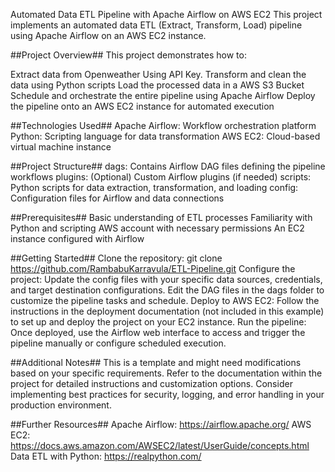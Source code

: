 Automated Data ETL Pipeline with Apache Airflow on AWS EC2
This project implements an automated data ETL (Extract, Transform, Load) pipeline using Apache Airflow on an AWS EC2 instance.

##Project Overview##
This project demonstrates how to:

Extract data from Openweather Using API Key.
Transform and clean the data using Python scripts
Load the processed data in a AWS S3 Bucket
Schedule and orchestrate the entire pipeline using Apache Airflow
Deploy the pipeline onto an AWS EC2 instance for automated execution

##Technologies Used##
Apache Airflow: Workflow orchestration platform
Python: Scripting language for data transformation
AWS EC2: Cloud-based virtual machine instance

##Project Structure##
dags: Contains Airflow DAG files defining the pipeline workflows
plugins: (Optional) Custom Airflow plugins (if needed)
scripts: Python scripts for data extraction, transformation, and loading
config: Configuration files for Airflow and data connections

##Prerequisites##
Basic understanding of ETL processes
Familiarity with Python and scripting
AWS account with necessary permissions
An EC2 instance configured with Airflow

##Getting Started##
Clone the repository:
git clone https://github.com/RambabuKarravula/ETL-Pipeline.git
Configure the project:
Update the config files with your specific data sources, credentials, and target destination configurations.
Edit the DAG files in the dags folder to customize the pipeline tasks and schedule.
Deploy to AWS EC2:
Follow the instructions in the deployment documentation (not included in this example) to set up and deploy the project on your EC2 instance.
Run the pipeline:
Once deployed, use the Airflow web interface to access and trigger the pipeline manually or configure scheduled execution.

##Additional Notes##
This is a template and might need modifications based on your specific requirements.
Refer to the documentation within the project for detailed instructions and customization options.
Consider implementing best practices for security, logging, and error handling in your production environment.

##Further Resources##
Apache Airflow: https://airflow.apache.org/
AWS EC2: https://docs.aws.amazon.com/AWSEC2/latest/UserGuide/concepts.html
Data ETL with Python: https://realpython.com/